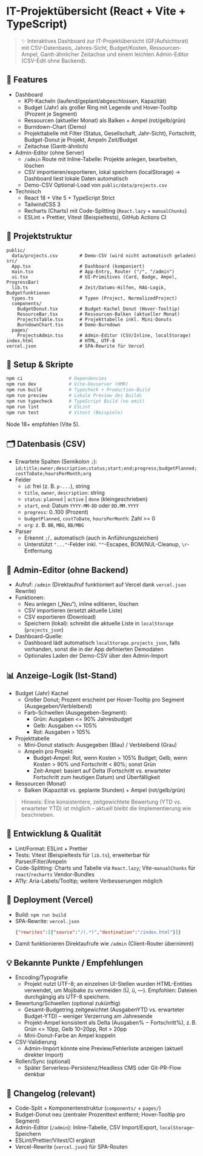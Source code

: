 ﻿# IT-Projekt&uuml;bersicht (React + Vite + TypeScript)

> :sparkles: Interaktives Dashboard zur IT-Projekt&uuml;bersicht (GF/Aufsichtsrat) mit CSV-Datenbasis, Jahres-Sicht, Budget/Kosten, Ressourcen-Ampel, Gantt-&auml;hnlicher Zeitachse und einem leichten Admin-Editor (CSV-Edit ohne Backend).

## :rocket: Features

- Dashboard
  - KPI-Kacheln (laufend/geplant/abgeschlossen, Kapazit&auml;t)
  - Budget (Jahr) als gro&szlig;er Ring mit Legende und Hover-Tooltip (Prozent je Segment)
  - Ressourcen (aktueller Monat) als Balken + Ampel (rot/gelb/gr&uuml;n)
  - Burndown-Chart (Demo)
  - Projekttabelle mit Filter (Status, Gesellschaft, Jahr-Sicht), Fortschritt, Budget-Donut je Projekt, Ampeln Zeit/Budget
  - Zeitachse (Gantt-&auml;hnlich)
- Admin-Editor (ohne Server)
  - `/admin` Route mit Inline-Tabelle: Projekte anlegen, bearbeiten, l&ouml;schen
  - CSV importieren/exportieren, lokal speichern (localStorage) &rarr; Dashboard liest lokale Daten automatisch
  - Demo-CSV Optional-Load von `public/data/projects.csv`
- Technisch
  - React 18 + Vite 5 + TypeScript Strict
  - TailwindCSS 3
  - Recharts (Charts) mit Code-Splitting (`React.lazy` + `manualChunks`)
  - ESLint + Prettier, Vitest (Beispieltests), GitHub Actions CI

## :file_folder: Projektstruktur

```
public/
  data/projects.csv        # Demo-CSV (wird nicht automatisch geladen)
src/
  App.tsx                  # Dashboard (komponiert)
  main.tsx                 # App-Entry, Router ("/", "/admin")
  ui.tsx                   # UI-Primitives (Card, Badge, Ampel, ProgressBar)
  lib.ts                   # Zeit/Datums-Hilfen, RAG-Logik, Budgetfunktionen
  types.ts                 # Typen (Project, NormalizedProject)
  components/
    BudgetDonut.tsx        # Budget-Kachel Donut (Hover-Tooltip)
    ResourceBar.tsx        # Ressourcen-Balken (aktueller Monat)
    ProjectsTable.tsx      # Projekttabelle inkl. Mini-Donuts
    BurndownChart.tsx      # Demo-Burndown
  pages/
    ProjectsAdmin.tsx      # Admin-Editor (CSV/Inline, localStorage)
index.html                 # HTML, UTF-8
vercel.json                # SPA-Rewrite für Vercel
```

## :wrench: Setup & Skripte

```bash
npm ci                 # Dependencies
npm run dev            # Vite-Devserver (HMR)
npm run build          # Typecheck + Production-Build
npm run preview        # Lokale Preview des Builds
npm run typecheck      # TypeScript Build (no emit)
npm run lint           # ESLint
npm run test           # Vitest (Beispiele)
```

Node 18+ empfohlen (Vite 5).

## :card_index_dividers: Datenbasis (CSV)

- Erwartete Spalten (Semikolon `;`):
  `id;title;owner;description;status;start;end;progress;budgetPlanned;costToDate;hoursPerMonth;org`
- Felder
  - `id`: frei (z. B. `p-...`), string
  - `title`, `owner`, `description`: string
  - `status`: `planned` | `active` | `done` (kleingeschrieben)
  - `start`, `end`: Datum `YYYY-MM-DD` oder `DD.MM.YYYY`
  - `progress`: 0..100 (Prozent)
  - `budgetPlanned`, `costToDate`, `hoursPerMonth`: Zahl >= 0
  - `org`: z. B. `BB`, `MBG`, `BB/MBG`
- Parser
  - Erkennt `;`/`,` automatisch (auch in Anführungszeichen)
  - Unterstützt `"..."`-Felder inkl. `""`-Escapes, BOM/NUL-Cleanup, `\r`-Entfernung

## :pencil: Admin-Editor (ohne Backend)

- Aufruf: `/admin` (Direktaufruf funktioniert auf Vercel dank `vercel.json` Rewrite)
- Funktionen:
  - Neu anlegen („Neu“), inline editieren, löschen
  - CSV importieren (ersetzt aktuelle Liste)
  - CSV exportieren (Download)
  - Speichern (lokal): schreibt die aktuelle Liste in `localStorage` (`projects_json`)
- Dashboard-Quelle:
  - Dashboard lädt automatisch `localStorage.projects_json`, falls vorhanden, sonst die in der App definierten Demodaten
  - Optionales Laden der Demo-CSV über den Admin-Import

## :bar_chart: Anzeige-Logik (Ist-Stand)

- Budget (Jahr) Kachel
  - Großer Donut; Prozent erscheint per Hover-Tooltip pro Segment (Ausgegeben/Verbleibend)
  - Farb-Schwellen (Ausgegeben-Segment):
    - Grün: Ausgaben <= 90% Jahresbudget
    - Gelb: Ausgaben <= 105%
    - Rot: Ausgaben > 105%
- Projekttabelle
  - Mini-Donut statisch: Ausgegeben (Blau) / Verbleibend (Grau)
  - Ampeln pro Projekt:
    - Budget-Ampel: Rot, wenn Kosten > 105% Budget; Gelb, wenn Kosten > 90% und Fortschritt < 80%; sonst Grün
    - Zeit-Ampel: basiert auf Delta (Fortschritt vs. erwarteter Fortschritt zum heutigen Datum) und Überfälligkeit
- Ressourcen (Monat)
  - Balken (Kapazität vs. geplante Stunden) + Ampel (rot/gelb/grün)

> Hinweis: Eine konsistentere, zeitgewichtete Bewertung (YTD vs. erwarteter YTD) ist möglich – aktuell bleibt die Implementierung wie beschrieben.

## :triangular_ruler: Entwicklung & Qualität

- Lint/Format: ESLint + Prettier
- Tests: Vitest (Beispieltests für `lib.ts`), erweiterbar für Parser/Filter/Ampeln
- Code-Splitting: Charts und Tabelle via `React.lazy`; Vite-`manualChunks` für `react`/`recharts` Vendor-Bundles
- A11y: Aria-Labels/Tooltip; weitere Verbesserungen möglich

## :truck: Deployment (Vercel)

- Build: `npm run build`
- SPA-Rewrite: `vercel.json`
  ```json
  {"rewrites":[{"source":"/(.*)","destination":"/index.html"}]}
  ```
- Damit funktionieren Direktaufrufe wie `/admin` (Client-Router übernimmt)

## :bulb: Bekannte Punkte / Empfehlungen

- Encoding/Typografie
  - Projekt nutzt UTF-8; an einzelnen UI-Stellen wurden HTML-Entities verwendet, um Mojibake zu vermeiden (&Uuml;, &uuml;, &mdash;). Empfohlen: Dateien durchgängig als UTF-8 speichern.
- Bewertung/Schwellen (optional zukünftig)
  - Gesamt-Budgetring zeitgewichtet (AusgabenYTD vs. erwarteter Budget-YTD) – weniger Verzerrung am Jahresende
  - Projekt-Ampel konsistent als Delta (Ausgaben% − Fortschritt%), z. B. Grün <= 10pp, Gelb 10–20pp, Rot > 20pp
  - Mini-Donut-Farbe an Ampel koppeln
- CSV-Validierung
  - Admin-Import könnte eine Preview/Fehlerliste anzeigen (aktuell direkter Import)
- Rollen/Sync (optional)
  - Später Serverless-Persistenz/Headless CMS oder Git-PR-Flow denkbar

## :memo: Changelog (relevant)

- Code-Split + Komponentenstruktur (`components/` + `pages/`)
- Budget-Donut neu (zentraler Prozenttext entfernt; Hover-Tooltip pro Segment)
- Admin-Editor (`/admin`): Inline-Tabelle, CSV Import/Export, `localStorage`-Speichern
- ESLint/Prettier/Vitest/CI ergänzt
- Vercel-Rewrite (`vercel.json`) für SPA-Routen
